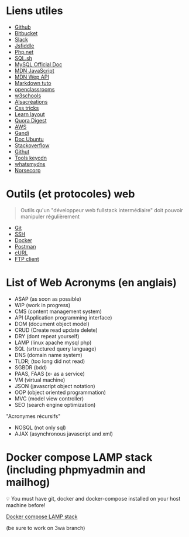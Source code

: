 # Liens utiles

- [Github](https://github.com)
- [Bitbucket](https://bitbucket.org)
- [Slack](https://slack.com)
- [Jsfiddle](https://jsfiddle.net)
- [Php.net](http://www.php.net)
- [SQL.sh](http://sql.sh)
- [MySQL Official Doc](https://dev.mysql.com/doc/refman/5.7/en)
- [MDN JavaScript](https://developer.mozilla.org/fr/docs/Web/JavaScript)
- [MDN Wep API](https://developer.mozilla.org/fr/docs/Web/API)
- [Markdown tuto](http://www.markdowntutorial.com)
- [openclassrooms](https://openclassrooms.com)
- [w3schools](https://www.w3schools.com)
- [Alsacréations](https://www.alsacreations.com)
- [Css tricks](https://css-tricks.com)
- [Learn layout](http://fr.learnlayout.com)
- [Quora Digest](https://www.quora.com)
- [AWS](https://aws.amazon.com/fr/console)
- [Gandi](https://www.gandi.net)
- [Doc Ubuntu](https://doc.ubuntu-fr.org)
- [Stackoverflow](https://stackoverflow.com)
- [Githut](https://madnight.github.io/githut)
- [Tools keycdn](https://tools.keycdn.com)
- [whatsmydns](https://www.whatsmydns.net)
- [Norsecorp](http://map.norsecorp.com)


# Outils (et protocoles) web

> Outils qu'un "développeur web fullstack intermédiaire" doit pouvoir manipuler régulièrement

- [Git](https://git-scm.com)
- [SSH](https://doc.ubuntu-fr.org/ssh)
- [Docker](https://www.docker.com)
- [Postman](https://www.getpostman.com)
- [cURL](https://curl.haxx.se)
- [FTP client](https://filezilla-project.org)


# List of Web Acronyms (en anglais)

- ASAP (as soon as possible)
- WIP (work in progress)
- CMS (content management system)
- API (Application programming interface)
- DOM (document object model)
- CRUD (Create read update delete)
- DRY (dont repeat yourself)
- LAMP (linux apache mysql php)
- SQL (srtructured query language)
- DNS (domain name system)
- TLDR; (too long did not read)
- SGBDR (bdd)
- PAAS, FAAS (x- as a service)
- VM (virtual machine)
- JSON (javascript object notation)
- OOP (object oriented programmation)
- MVC (model view controller)
- SEO (search engine optimization)

 "Acronymes récursifs"

 - NOSQL (not only sql)
 - AJAX (asynchronous javascript and xml)

# Docker compose LAMP stack (including phpmyadmin and mailhog)

:bulb: You must have git, docker and docker-compose installed on your host machine before!

[Docker compose LAMP stack](https://github.com/chisNaN/dc-webstack/tree/3wa)

(be sure to work on 3wa branch)
